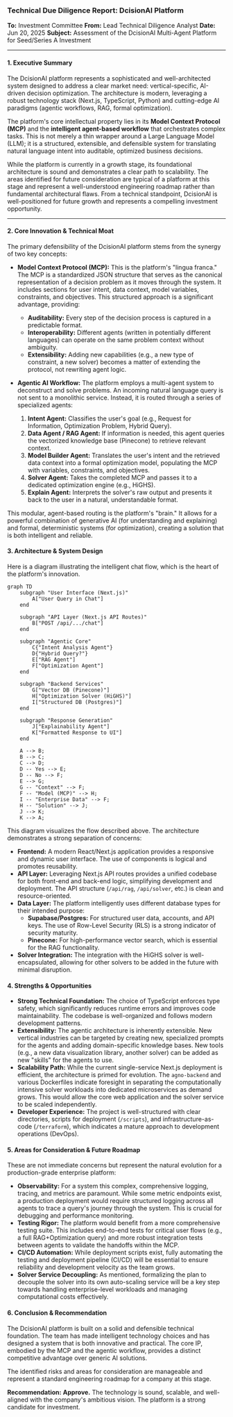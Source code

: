 ### **Technical Due Diligence Report: DcisionAI Platform**

**To:** Investment Committee
**From:** Lead Technical Diligence Analyst
**Date:** Jun 20, 2025
**Subject:** Assessment of the DcisionAI Multi-Agent Platform for Seed/Series A Investment

---

#### **1. Executive Summary**

The DcisionAI platform represents a sophisticated and well-architected system designed to address a clear market need: vertical-specific, AI-driven decision optimization. The architecture is modern, leveraging a robust technology stack (Next.js, TypeScript, Python) and cutting-edge AI paradigms (agentic workflows, RAG, formal optimization).

The platform's core intellectual property lies in its **Model Context Protocol (MCP)** and the **intelligent agent-based workflow** that orchestrates complex tasks. This is not merely a thin wrapper around a Large Language Model (LLM); it is a structured, extensible, and defensible system for translating natural language intent into auditable, optimized business decisions.

While the platform is currently in a growth stage, its foundational architecture is sound and demonstrates a clear path to scalability. The areas identified for future consideration are typical of a platform at this stage and represent a well-understood engineering roadmap rather than fundamental architectural flaws. From a technical standpoint, DcisionAI is well-positioned for future growth and represents a compelling investment opportunity.

---

#### **2. Core Innovation & Technical Moat**

The primary defensibility of the DcisionAI platform stems from the synergy of two key concepts:

*   **Model Context Protocol (MCP):** This is the platform's "lingua franca." The MCP is a standardized JSON structure that serves as the canonical representation of a decision problem as it moves through the system. It includes sections for user intent, data context, model variables, constraints, and objectives. This structured approach is a significant advantage, providing:
    *   **Auditability:** Every step of the decision process is captured in a predictable format.
    *   **Interoperability:** Different agents (written in potentially different languages) can operate on the same problem context without ambiguity.
    *   **Extensibility:** Adding new capabilities (e.g., a new type of constraint, a new solver) becomes a matter of extending the protocol, not rewriting agent logic.

*   **Agentic AI Workflow:** The platform employs a multi-agent system to deconstruct and solve problems. An incoming natural language query is not sent to a monolithic service. Instead, it is routed through a series of specialized agents:
    1.  **Intent Agent:** Classifies the user's goal (e.g., Request for Information, Optimization Problem, Hybrid Query).
    2.  **Data Agent / RAG Agent:** If information is needed, this agent queries the vectorized knowledge base (Pinecone) to retrieve relevant context.
    3.  **Model Builder Agent:** Translates the user's intent and the retrieved data context into a formal optimization model, populating the MCP with variables, constraints, and objectives.
    4.  **Solver Agent:** Takes the completed MCP and passes it to a dedicated optimization engine (e.g., HiGHS).
    5.  **Explain Agent:** Interprets the solver's raw output and presents it back to the user in a natural, understandable format.

This modular, agent-based routing is the platform's "brain." It allows for a powerful combination of generative AI (for understanding and explaining) and formal, deterministic systems (for optimization), creating a solution that is both intelligent and reliable.

#### **3. Architecture & System Design**

Here is a diagram illustrating the intelligent chat flow, which is the heart of the platform's innovation.

```mermaid
graph TD
    subgraph "User Interface (Next.js)"
        A["User Query in Chat"]
    end

    subgraph "API Layer (Next.js API Routes)"
        B["POST /api/.../chat"]
    end

    subgraph "Agentic Core"
        C{"Intent Analysis Agent"}
        D{"Hybrid Query?"}
        E["RAG Agent"]
        F["Optimization Agent"]
    end

    subgraph "Backend Services"
        G["Vector DB (Pinecone)"]
        H["Optimization Solver (HiGHS)"]
        I["Structured DB (Postgres)"]
    end
    
    subgraph "Response Generation"
        J["Explainability Agent"]
        K["Formatted Response to UI"]
    end

    A --> B;
    B --> C;
    C --> D;
    D -- Yes --> E;
    D -- No --> F;
    E --> G;
    G -- "Context" --> F;
    F -- "Model (MCP)" --> H;
    I -- "Enterprise Data" --> F;
    H -- "Solution" --> J;
    J --> K;
    K --> A;
```

This diagram visualizes the flow described above. The architecture demonstrates a strong separation of concerns:

*   **Frontend:** A modern React/Next.js application provides a responsive and dynamic user interface. The use of components is logical and promotes reusability.
*   **API Layer:** Leveraging Next.js API routes provides a unified codebase for both front-end and back-end logic, simplifying development and deployment. The API structure (`/api/rag`, `/api/solver`, etc.) is clean and resource-oriented.
*   **Data Layer:** The platform intelligently uses different database types for their intended purpose:
    *   **Supabase/Postgres:** For structured user data, accounts, and API keys. The use of Row-Level Security (RLS) is a strong indicator of security maturity.
    *   **Pinecone:** For high-performance vector search, which is essential for the RAG functionality.
*   **Solver Integration:** The integration with the HiGHS solver is well-encapsulated, allowing for other solvers to be added in the future with minimal disruption.

#### **4. Strengths & Opportunities**

*   **Strong Technical Foundation:** The choice of TypeScript enforces type safety, which significantly reduces runtime errors and improves code maintainability. The codebase is well-organized and follows modern development patterns.
*   **Extensibility:** The agentic architecture is inherently extensible. New vertical industries can be targeted by creating new, specialized prompts for the agents and adding domain-specific knowledge bases. New tools (e.g., a new data visualization library, another solver) can be added as new "skills" for the agents to use.
*   **Scalability Path:** While the current single-service Next.js deployment is efficient, the architecture is primed for evolution. The `agno-backend` and various Dockerfiles indicate foresight in separating the computationally intensive solver workloads into dedicated microservices as demand grows. This would allow the core web application and the solver service to be scaled independently.
*   **Developer Experience:** The project is well-structured with clear directories, scripts for deployment (`/scripts`), and infrastructure-as-code (`/terraform`), which indicates a mature approach to development operations (DevOps).

#### **5. Areas for Consideration & Future Roadmap**

These are not immediate concerns but represent the natural evolution for a production-grade enterprise platform:

*   **Observability:** For a system this complex, comprehensive logging, tracing, and metrics are paramount. While some metric endpoints exist, a production deployment would require structured logging across all agents to trace a query's journey through the system. This is crucial for debugging and performance monitoring.
*   **Testing Rigor:** The platform would benefit from a more comprehensive testing suite. This includes end-to-end tests for critical user flows (e.g., a full RAG+Optimization query) and more robust integration tests between agents to validate the handoffs within the MCP.
*   **CI/CD Automation:** While deployment scripts exist, fully automating the testing and deployment pipeline (CI/CD) will be essential to ensure reliability and development velocity as the team grows.
*   **Solver Service Decoupling:** As mentioned, formalizing the plan to decouple the solver into its own auto-scaling service will be a key step towards handling enterprise-level workloads and managing computational costs effectively.

#### **6. Conclusion & Recommendation**

The DcisionAI platform is built on a solid and defensible technical foundation. The team has made intelligent technology choices and has designed a system that is both innovative and practical. The core IP, embodied by the MCP and the agentic workflow, provides a distinct competitive advantage over generic AI solutions.

The identified risks and areas for consideration are manageable and represent a standard engineering roadmap for a company at this stage.

**Recommendation:** **Approve.** The technology is sound, scalable, and well-aligned with the company's ambitious vision. The platform is a strong candidate for investment. 